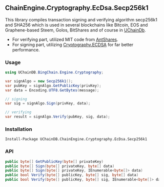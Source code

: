 ﻿## ChainEngine.Cryptography.EcDsa.Secp256k1

This library compiles transaction signing and verifying algorithm secp256k1 and SHA256 which is used in several blockchains
like Bitcoin, EOS and Graphene-based Steem, Golos, BitShares and of course in [UChainDb](https://github.com/uchaindb).

* For verifying part, utilized MIT code from [AntShares].
* For signing part, utilizing [Cryptography.ECDSA] for far better performance.

[Cryptography.ECDSA]: https://github.com/Chainers/Cryptography.ECDSA.git
[AntShares]: https://github.com/AntShares/AntShares.git

### Usage

```cs
using UChainDB.BingChain.Engine.Cryptography;

var signAlgo = new Secp256k1();
var pubKey = signAlgo.GetPublicKey(privKey);
var data = Encoding.UTF8.GetBytes(message);

// signing
var sig = signAlgo.Sign(privKey, data);

// verifying
var result = signAlgo.Verify(pubKey, sig, data);
```

### Installation

```
Install-Package UChainDB.ChainEngine.Cryptography.EcDsa.Secp256k1
```

### API

```cs
public byte[] GetPublicKey(byte[] privateKey)
public byte[] Sign(byte[] privateKey, byte[] data)
public byte[] Sign(byte[] privateKey, IEnumerable<byte[]> data)
public bool Verify(byte[] publicKey, byte[] sig, byte[] data)
public bool Verify(byte[] publicKey, byte[] sig, IEnumerable<byte[]> data)
```
